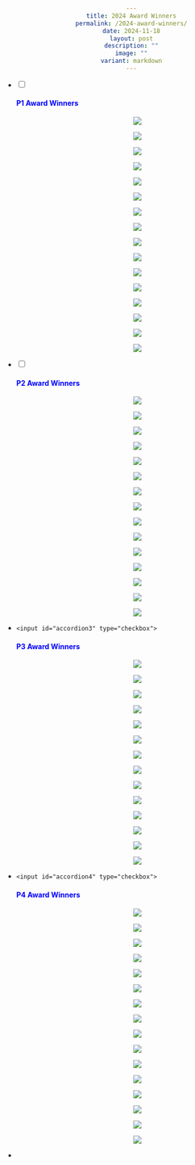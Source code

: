 ```yaml
---
title: 2024 Award Winners
permalink: /2024-award-winners/
date: 2024-11-18
layout: post
description: ""
image: ""
variant: markdown
---
```

<style>
h1 {text-align: center;}
p {text-align: center;}
div {text-align: center;}
</style>

<ul class="jekyllcodex_accordion">
<li>
<input id="accordion1" type="checkbox">
<label for="accordion1"><h4 style="color:Blue">P1 Award Winners</h4></label>
<div align="centre">
<p><img src="/images/2024_awards/P1_Strength_Star.jpg">
</p><p><img src="/images/2024_awards/P1_Strength_Gem.jpg">
</p><p><img src="/images/2024_awards/P1_Perseverance_Star.jpg">
</p><p><img src="/images/2024_awards/P1_Perseverance_Gem.jpg">
</p><p><img src="/images/2024_awards/P1_Adaptability_Star.jpg">
</p><p><img src="/images/2024_awards/P1_Adaptability_Gem.jpg">
</p><p><img src="/images/2024_awards/P1_Responsibility_Star.jpg">
</p><p><img src="/images/2024_awards/P1_Responsibility_Gem.jpg">
</p><p><img src="/images/2024_awards/P1_Kindness_Star.jpg">
</p><p><img src="/images/2024_awards/P1_Kindness_Gem.jpg">
</p><p><img src="/images/2024_awards/P1_Leadership_Star.jpg">
</p><p><img src="/images/2024_awards/P1_Leadership_Gem.jpg">
</p><p><img src="/images/2024_awards/P1_Enthusiasm_Star.jpg">
</p><p><img src="/images/2024_awards/P1_Enthusiasm_Gem.jpg">
</p><p><img src="/images/2024_awards/P1_Character_Award.jpg">
</p><p><img src="/images/2024_awards/P1_Talent_Award.jpg">
</p></div>
</li><li>
	
<input id="accordion2" type="checkbox">
<label for="accordion2"><h4 style="color:Blue">P2 Award Winners</h4></label>
<div align="centre">
	<p><img src="/images/2024_awards/P2_Strength_Star.jpg">
</p><p><img src="/images/2024_awards/P2_Strength_Gem.jpg">
</p><p><img src="/images/2024_awards/P2_Perseverance_Star.jpg">
</p><p><img src="/images/2024_awards/P2_Perseverance_Gem.jpg">
</p><p><img src="/images/2024_awards/P2_Adaptability_Star.jpg">
</p><p><img src="/images/2024_awards/P2_Adaptability_Gem.jpg">
</p><p><img src="/images/2024_awards/P2_Responsibility_Star.jpg">
</p><p><img src="/images/2024_awards/P2_Responsibility_Gem.jpg">
</p><p><img src="/images/2024_awards/P2_Kindness_Star.jpg">
</p><p><img src="/images/2024_awards/P2_Kindness_Gem.jpg">
</p><p><img src="/images/2024_awards/P2_Leadership_Star.jpg">
</p><p><img src="/images/2024_awards/P2_Leadership_Gem.jpg">
</p><p><img src="/images/2024_awards/P2_Enthusiasm_Star.jpg">
</p><p><img src="/images/2024_awards/P2_Enthusiasm_Gem.jpg">
</p><p><img src="/images/2024_awards/P2_Character_Award.jpg">
</p></div>
</li><li>
	
	<input id="accordion3" type="checkbox">
<label for="accordion3"><h4 style="color:Blue">P3 Award Winners</h4></label>
<div align="centre">
	<p><img src="/images/2024_awards/P3_Strength_Star.jpg">
</p><p><img src="/images/2024_awards/P3_Strength_Gem.jpg">
</p><p><img src="/images/2024_awards/p3_perseverance_star.jpg">
</p><p><img src="/images/2024_awards/p3_perseverance_gem.jpg">
</p><p><img src="/images/2024_awards/P3_Adaptability_Star.jpg">
</p><p><img src="/images/2024_awards/P3_Adaptability_Gem.jpg">
</p><p><img src="/images/2024_awards/P3_Responsibility_Star.jpg">
</p><p><img src="/images/2024_awards/P3_Responsibility_Gem.jpg">
</p><p><img src="/images/2024_awards/P3_Kindness_Star.jpg">
</p><p><img src="/images/2024_awards/P3_Kindness_Gem.jpg">
</p><p><img src="/images/2024_awards/P3_Sincerity_Star.jpg">
</p><p><img src="/images/2024_awards/P3_Sincerity_Gem.jpg">
</p><p><img src="/images/2024_awards/P3_Talent.jpg">
</p><p><img src="/images/2024_awards/P3_Character.jpg">
</p></div>
</li><li>
	
	<input id="accordion4" type="checkbox">
<label for="accordion4"><h4 style="color:Blue">P4 Award Winners</h4></label>
<div align="centre">
	<p><img src="/images/2024_awards/P4_Strength_Star.jpg">
</p><p><img src="/images/2024_awards/P4_Strength_Gem.jpg">
</p><p><img src="/images/2024_awards/P4_Perseverance_Star.jpg">
</p><p><img src="/images/2024_awards/P4_Perseverance_Gem.jpg">
</p><p><img src="/images/2024_awards/P4_Adaptability_Star.jpg">
</p><p><img src="/images/2024_awards/P4_Adaptability_Gem.jpg">
</p><p><img src="/images/2024_awards/P4_Responsibility_Star.jpg">
</p><p><img src="/images/2024_awards/P4_Responsibility_Gem.jpg">
</p><p><img src="/images/2024_awards/P4_Kindness_Star.jpg">
</p><p><img src="/images/2024_awards/P4_Kindness_Gem.jpg">
</p><p><img src="/images/2024_awards/P4_Sincerity_Star.jpg">
</p><p><img src="/images/2024_awards/P4_Sincerity_Gem.jpg">
	</p><p><img src="/images/2024_awards/P4_Gem_CL_Award.jpg">
</p><p><img src="/images/2024_awards/P4_Gem_ML_TL_Award.jpg">
</p><p><img src="/images/2024_awards/P4_Talent_Award.jpg">
</p><p><img src="/images/2024_awards/P4_Character_Award.jpg">
</p></div>
</li><li>
	
</li></ul>